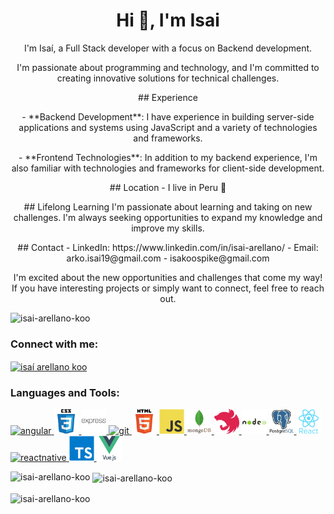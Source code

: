 <h1 align="center">Hi 👋, I'm Isai</h1>
<div align="center">
<p>
  I'm Isaí, a Full Stack developer with a focus on Backend development. 
</p>
<p>
I'm passionate about programming and technology, and I'm committed to creating
  innovative solutions for technical challenges. 
</p>
<p>
## Experience
</p>
<p>
 - **Backend Development**: I have experience in building
  server-side applications and systems using JavaScript and a variety of
  technologies and frameworks.
</p>
  <p>
   - **Frontend Technologies**: In addition to my backend experience, I'm also
  familiar with technologies and frameworks for client-side development.
  </p>
  <p>
  ## Location - I live in Peru 🌄 
  </p>
  
  <p>
  ## Lifelong Learning I'm passionate about learning and taking on new
  challenges. I'm always seeking opportunities to expand my knowledge and
  improve my skills. 
  </p>
  <p>
  ## Contact - LinkedIn: https://www.linkedin.com/in/isai-arellano/ - Email:
  arko.isai19@gmail.com - isakoospike@gmail.com
  </p>
  <p>
  I'm excited about the new
  opportunities and challenges that come my way! If you have interesting
  projects or simply want to connect, feel free to reach out.
  </p>
   
</div>

<p align="left">
  <img
    src="https://komarev.com/ghpvc/?username=isai-arellano-koo&label=Profile%20views&color=0e75b6&style=flat"
    alt="isai-arellano-koo"
  />
</p>

<h3 align="left">Connect with me:</h3>
<p align="left">
  <a href="https://linkedin.com/in/isaí arellano koo" target="blank"
    ><img
      align="center"
      src="https://raw.githubusercontent.com/rahuldkjain/github-profile-readme-generator/master/src/images/icons/Social/linked-in-alt.svg"
      alt="isaí arellano koo"
      height="30"
      width="40"
  /></a>
</p>

<h3 align="left">Languages and Tools:</h3>
<p align="left">
  <a href="https://angular.io" target="_blank" rel="noreferrer">
    <img
      src="https://angular.io/assets/images/logos/angular/angular.svg"
      alt="angular"
      width="40"
      height="40"
    />
  </a>
  <a href="https://www.w3schools.com/css/" target="_blank" rel="noreferrer">
    <img
      src="https://raw.githubusercontent.com/devicons/devicon/master/icons/css3/css3-original-wordmark.svg"
      alt="css3"
      width="40"
      height="40"
    />
  </a>
  <a href="https://expressjs.com" target="_blank" rel="noreferrer">
    <img
      src="https://raw.githubusercontent.com/devicons/devicon/master/icons/express/express-original-wordmark.svg"
      alt="express"
      width="40"
      height="40"
    />
  </a>
  <a href="https://git-scm.com/" target="_blank" rel="noreferrer">
    <img
      src="https://www.vectorlogo.zone/logos/git-scm/git-scm-icon.svg"
      alt="git"
      width="40"
      height="40"
    />
  </a>
  <a href="https://www.w3.org/html/" target="_blank" rel="noreferrer">
    <img
      src="https://raw.githubusercontent.com/devicons/devicon/master/icons/html5/html5-original-wordmark.svg"
      alt="html5"
      width="40"
      height="40"
    />
  </a>
  <a
    href="https://developer.mozilla.org/en-US/docs/Web/JavaScript"
    target="_blank"
    rel="noreferrer"
  >
    <img
      src="https://raw.githubusercontent.com/devicons/devicon/master/icons/javascript/javascript-original.svg"
      alt="javascript"
      width="40"
      height="40"
    />
  </a>
  <a href="https://www.mongodb.com/" target="_blank" rel="noreferrer">
    <img
      src="https://raw.githubusercontent.com/devicons/devicon/master/icons/mongodb/mongodb-original-wordmark.svg"
      alt="mongodb"
      width="40"
      height="40"
    />
  </a>
  <a href="https://nestjs.com/" target="_blank" rel="noreferrer">
    <img
      src="https://raw.githubusercontent.com/devicons/devicon/master/icons/nestjs/nestjs-plain.svg"
      alt="nestjs"
      width="40"
      height="40"
    />
  </a>
  <a href="https://nodejs.org" target="_blank" rel="noreferrer">
    <img
      src="https://raw.githubusercontent.com/devicons/devicon/master/icons/nodejs/nodejs-original-wordmark.svg"
      alt="nodejs"
      width="40"
      height="40"
    />
  </a>
  <a href="https://www.postgresql.org" target="_blank" rel="noreferrer">
    <img
      src="https://raw.githubusercontent.com/devicons/devicon/master/icons/postgresql/postgresql-original-wordmark.svg"
      alt="postgresql"
      width="40"
      height="40"
    />
  </a>
  <a href="https://reactjs.org/" target="_blank" rel="noreferrer">
    <img
      src="https://raw.githubusercontent.com/devicons/devicon/master/icons/react/react-original-wordmark.svg"
      alt="react"
      width="40"
      height="40"
    />
  </a>
  <a href="https://reactnative.dev/" target="_blank" rel="noreferrer">
    <img
      src="https://reactnative.dev/img/header_logo.svg"
      alt="reactnative"
      width="40"
      height="40"
    />
  </a>
  <a href="https://www.typescriptlang.org/" target="_blank" rel="noreferrer">
    <img
      src="https://raw.githubusercontent.com/devicons/devicon/master/icons/typescript/typescript-original.svg"
      alt="typescript"
      width="40"
      height="40"
    />
  </a>
  <a href="https://vuejs.org/" target="_blank" rel="noreferrer">
    <img
      src="https://raw.githubusercontent.com/devicons/devicon/master/icons/vuejs/vuejs-original-wordmark.svg"
      alt="vuejs"
      width="40"
      height="40"
    />
  </a>
</p>

<p>
  <img
    align="left"
    src="https://github-readme-stats.vercel.app/api/top-langs?username=isai-arellano-koo&show_icons=true&locale=en&layout=compact"
    alt="isai-arellano-koo"
  />
</p>

<p>
  &nbsp;<img
    align="center"
    src="https://github-readme-stats.vercel.app/api?username=isai-arellano-koo&show_icons=true&locale=en"
    alt="isai-arellano-koo"
  />
</p>

<p>
  <img
    align="center"
    src="https://github-readme-streak-stats.herokuapp.com/?user=isai-arellano-koo&"
    alt="isai-arellano-koo"
  />
</p>
